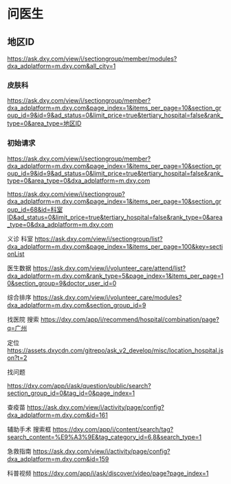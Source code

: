 #  问医生

## 地区ID
https://ask.dxy.com/view/i/sectiongroup/member/modules?dxa_adplatform=m.dxy.com&all_city=1
### 皮肤科
https://ask.dxy.com/view/i/sectiongroup/member?dxa_adplatform=m.dxy.com&page_index=1&items_per_page=10&section_group_id=9&id=9&ad_status=0&limit_price=true&tertiary_hospital=false&rank_type=0&area_type=地区ID
### 初始请求
https://ask.dxy.com/view/i/sectiongroup/member?dxa_adplatform=m.dxy.com&page_index=1&items_per_page=10&section_group_id=9&id=9&ad_status=0&limit_price=true&tertiary_hospital=false&rank_type=0&area_type=0&dxa_adplatform=m.dxy.com



https://ask.dxy.com/view/i/sectiongroup?dxa_adplatform=m.dxy.com&page_index=1&items_per_page=10&section_group_id=68&id=科室ID&ad_status=0&limit_price=true&tertiary_hospital=false&rank_type=0&area_type=0&dxa_adplatform=m.dxy.com



义诊
科室
https://ask.dxy.com/view/i/sectiongroup/list?dxa_adplatform=m.dxy.com&page_index=1&items_per_page=100&key=sectionList


医生数据
https://ask.dxy.com/view/i/volunteer_care/attend/list?dxa_adplatform=m.dxy.com&rank_type=5&page_index=1&items_per_page=10&section_group=9&doctor_user_id=0


综合排序
https://ask.dxy.com/view/i/volunteer_care/modules?dxa_adplatform=m.dxy.com&section_group_id=9



找医院
搜索
https://dxy.com/app/i/recommend/hospital/combination/page?q=广州

定位
https://assets.dxycdn.com/gitrepo/ask_v2_develop/misc/location_hospital.json?t=2





找问题

https://dxy.com/app/i/ask/question/public/search?section_group_id=0&tag_id=0&page_index=1


查疫苗
https://ask.dxy.com/view/i/activity/page/config?dxa_adplatform=m.dxy.com&id=161


辅助手术
搜索框
https://dxy.com/app/i/content/search/tag?search_content=%E9%A3%9E&tag_category_id=6,8&search_type=1



急救指南
https://ask.dxy.com/view/i/activity/page/config?dxa_adplatform=m.dxy.com&id=159


科普视频
https://dxy.com/app/i/ask/discover/video/page?page_index=1